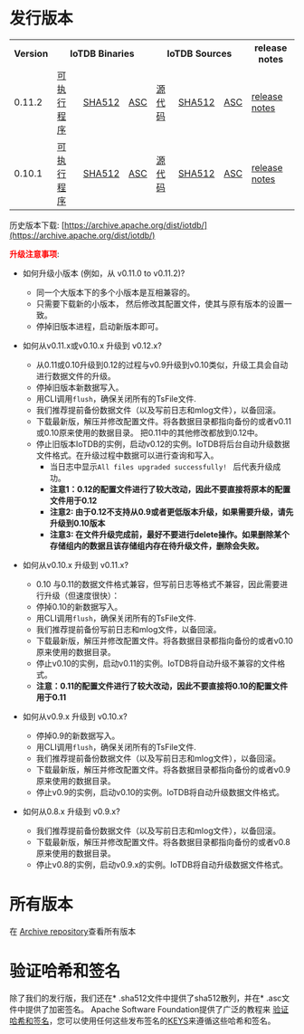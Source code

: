 <!--

    Licensed to the Apache Software Foundation (ASF) under one
    or more contributor license agreements.  See the NOTICE file
    distributed with this work for additional information
    regarding copyright ownership.  The ASF licenses this file
    to you under the Apache License, Version 2.0 (the
    "License"); you may not use this file except in compliance
    with the License.  You may obtain a copy of the License at
    
        http://www.apache.org/licenses/LICENSE-2.0
    
    Unless required by applicable law or agreed to in writing,
    software distributed under the License is distributed on an
    "AS IS" BASIS, WITHOUT WARRANTIES OR CONDITIONS OF ANY
    KIND, either express or implied.  See the License for the
    specific language governing permissions and limitations
    under the License.

-->
# 发行版本

<table>
	<tr>
      <th>Version</th>
	    <th colspan="3">IoTDB Binaries</th>
	    <th colspan="3">IoTDB Sources</th>
	    <th>release notes</th>  
	</tr>
		<tr>
              <td>0.11.2</td>
              <td><a href="https://www.apache.org/dyn/closer.cgi/iotdb/0.11.2/apache-iotdb-0.11.2-bin.zip">可执行程序</a></td>
              <td><a href="https://downloads.apache.org/iotdb/0.11.2/apache-iotdb-0.11.2-bin.zip.sha512">SHA512</a></td>
              <td><a href="https://downloads.apache.org/iotdb/0.11.2/apache-iotdb-0.11.2-bin.zip.asc">ASC</a></td>
              <td><a href="https://www.apache.org/dyn/closer.cgi/iotdb/0.11.2/apache-iotdb-0.11.2-source-release.zip">源代码</a></td>
              <td><a href="https://downloads.apache.org/iotdb/0.11.2/apache-iotdb-0.11.2-source-release.zip.sha512">SHA512</a></td>
              <td><a href="https://downloads.apache.org/iotdb/0.11.2/apache-iotdb-0.11.2-source-release.zip.asc">ASC</a></td>
              <td><a href="https://raw.githubusercontent.com/apache/iotdb/release/0.11.2/RELEASE_NOTES.md">release notes</a></td>
        </tr>
		<tr>
            <td>0.10.1</td>
            <td><a href="https://www.apache.org/dyn/closer.cgi/iotdb/0.10.1-incubating/apache-iotdb-0.10.1-incubating-bin.zip">可执行程序</a></td>
            <td><a href="https://downloads.apache.org/iotdb/0.10.1-incubating/apache-iotdb-0.10.1-incubating-bin.zip.sha512">SHA512</a></td>
            <td><a href="https://downloads.apache.org/iotdb/0.10.1-incubating/apache-iotdb-0.10.1-incubating-bin.zip.asc">ASC</a></td>
            <td><a href="https://www.apache.org/dyn/closer.cgi/iotdb/0.10.1-incubating/apache-iotdb-0.10.1-incubating-source-release.zip">源代码</a></td>
            <td><a href="https://downloads.apache.org/iotdb/0.10.1-incubating/apache-iotdb-0.10.1-incubating-source-release.zip.sha512">SHA512</a></td>
            <td><a href="https://downloads.apache.org/iotdb/0.10.1-incubating/apache-iotdb-0.10.1-incubating-source-release.zip.asc">ASC</a></td>
            <td><a href="https://raw.githubusercontent.com/apache/iotdb/release/0.10.1/RELEASE_NOTES.md">release notes</a></td>
      </tr>

</table>

历史版本下载: [https://archive.apache.org/dist/iotdb/](https://archive.apache.org/dist/iotdb/)


**<font color=red>升级注意事项</font>**:

- 如何升级小版本 (例如，从 v0.11.0 to v0.11.2)?
  * 同一个大版本下的多个小版本是互相兼容的。
  * 只需要下载新的小版本， 然后修改其配置文件，使其与原有版本的设置一致。
  * 停掉旧版本进程，启动新版本即可。

- 如何从v0.11.x或v0.10.x 升级到 v0.12.x? 
  * 从0.11或0.10升级到0.12的过程与v0.9升级到v0.10类似，升级工具会自动进行数据文件的升级。
  * 停掉旧版本新数据写入。
  * 用CLI调用`flush`，确保关闭所有的TsFile文件.
  * 我们推荐提前备份数据文件（以及写前日志和mlog文件），以备回滚。
  * 下载最新版，解压并修改配置文件。将各数据目录都指向备份的或者v0.11或0.10原来使用的数据目录。 把0.11中的其他修改都放到0.12中。
  * 停止旧版本IoTDB的实例，启动v0.12的实例。IoTDB将后台自动升级数据文件格式。在升级过程中数据可以进行查询和写入。
    * 当日志中显示`All files upgraded successfully! ` 后代表升级成功。
    * __注意1：0.12的配置文件进行了较大改动，因此不要直接将原本的配置文件用于0.12__
    * __注意2: 由于0.12不支持从0.9或者更低版本升级，如果需要升级，请先升级到0.10版本__
    * __注意3: 在文件升级完成前，最好不要进行delete操作。如果删除某个存储组内的数据且该存储组内存在待升级文件，删除会失败。__
 
- 如何从v0.10.x 升级到 v0.11.x?
  * 0.10 与0.11的数据文件格式兼容，但写前日志等格式不兼容，因此需要进行升级（但速度很快）：
  * 停掉0.10的新数据写入。
  * 用CLI调用`flush`，确保关闭所有的TsFile文件.
  * 我们推荐提前备份写前日志和mlog文件，以备回滚。
  * 下载最新版，解压并修改配置文件。将各数据目录都指向备份的或者v0.10原来使用的数据目录。 
  * 停止v0.10的实例，启动v0.11的实例。IoTDB将自动升级不兼容的文件格式。
  * __注意：0.11的配置文件进行了较大改动，因此不要直接将0.10的配置文件用于0.11__


- 如何从v0.9.x 升级到 v0.10.x? 
  * 停掉0.9的新数据写入。
  * 用CLI调用`flush`，确保关闭所有的TsFile文件.
  * 我们推荐提前备份数据文件（以及写前日志和mlog文件），以备回滚。
  * 下载最新版，解压并修改配置文件。将各数据目录都指向备份的或者v0.9原来使用的数据目录。 
  * 停止v0.9的实例，启动v0.10的实例。IoTDB将自动升级数据文件格式。

- 如何从0.8.x 升级到 v0.9.x?
  * 我们推荐提前备份数据文件（以及写前日志和mlog文件），以备回滚。
  * 下载最新版，解压并修改配置文件。将各数据目录都指向备份的或者v0.8原来使用的数据目录。 
  * 停止v0.8的实例，启动v0.9.x的实例。IoTDB将自动升级数据文件格式。
  


# 所有版本

在 [Archive repository](https://archive.apache.org/dist/iotdb/)查看所有版本



# 验证哈希和签名

除了我们的发行版，我们还在* .sha512文件中提供了sha512散列，并在* .asc文件中提供了加密签名。  Apache Software Foundation提供了广泛的教程来 [验证哈希和签名](http://www.apache.org/info/verification.html)，您可以使用任何这些发布签名的[KEYS](https://downloads.apache.org/iotdb/KEYS)来遵循这些哈希和签名。
